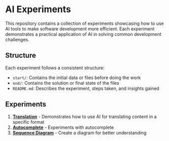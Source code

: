 # AI Experiments

This repository contains a collection of experiments showcasing how to use AI
tools to make software development more efficient. Each experiment demonstrates
a practical application of AI in solving common development challenges.

## Structure

Each experiment follows a consistent structure:

- `start/`: Contains the initial data or files before doing the work
- `end/`: Contains the solution or final state of the files
- `README.md`: Describes the experiment, steps taken, and insights gained

## Experiments

1. [**Translation**](experiments/translation/) - Demonstrates how to use AI for translating content in a specific format
1. [**Autocomplete**](experiments/autocomplete/) - Experiments with autocomplete
1. [**Sequence Diagram**](experiments/sequence-diagram/) - Create a diagram for better understanding
